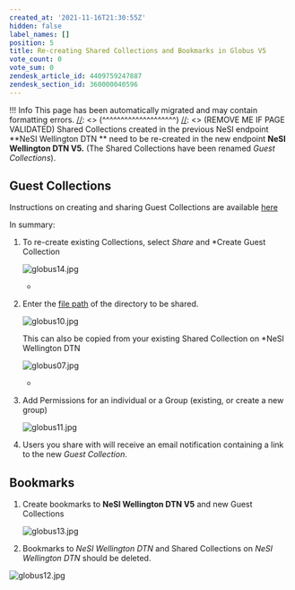 ```yaml
---
created_at: '2021-11-16T21:30:55Z'
hidden: false
label_names: []
position: 5
title: Re-creating Shared Collections and Bookmarks in Globus V5
vote_count: 0
vote_sum: 0
zendesk_article_id: 4409759247887
zendesk_section_id: 360000040596
---
```



[//]: <> (REMOVE ME IF PAGE VALIDATED)
[//]: <> (vvvvvvvvvvvvvvvvvvvv)
 !!! Info
     This page has been automatically migrated and may contain formatting errors.
[//]: <> (^^^^^^^^^^^^^^^^^^^^)
[//]: <> (REMOVE ME IF PAGE VALIDATED)
Shared Collections created in the previous NeSI endpoint **NeSI
Wellington DTN ** need to be re-created in the new endpoint **NeSI
Wellington DTN V5.** (The Shared Collections have been renamed *Guest
Collections*).    
  

## Guest Collections

Instructions on creating and sharing Guest Collections are available
[here](https://docs.globus.org/how-to/share-files/)

In summary:

1.  To re-create existing Collections, select *Share* and *Create Guest
    Collection  
      
    ![globus14.jpg](globus14_0.jpg)  
      
    *
2.  Enter the [file
    path](https://support.nesi.org.nz/hc/en-gb/articles/4405623499791)
    of the directory to be shared.  
      
    ![globus10.jpg](globus10_0.jpg)  
      
    This can also be copied from your existing Shared Collection on
    *NeSI Wellington DTN  
      
    ![globus07.jpg](globus07_0.jpg)  
      
    *
3.  Add Permissions for an individual or a Group (existing, or create a
    new group)  
      
    ![globus11.jpg](globus11_0.jpg)  
      
4.  Users you share with will receive an email notification containing a
    link to the new *Guest Collection*.

##  Bookmarks

1.  Create bookmarks to **NeSI Wellington DTN V5** and new Guest
    Collections  
      
    ![globus13.jpg](globus13_0.jpg)  
      
2.  Bookmarks to *NeSI Wellington DTN* and Shared Collections on *NeSI
    Wellington DTN* should be deleted.

![globus12.jpg](globus12_0.jpg)  
  
  

 
